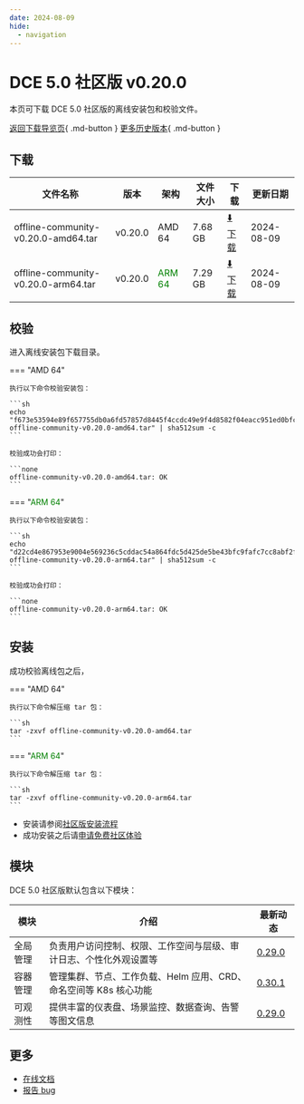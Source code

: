 ```yaml
---
date: 2024-08-09
hide:
  - navigation
---
```


# DCE 5.0 社区版 v0.20.0

本页可下载 DCE 5.0 社区版的离线安装包和校验文件。

[返回下载导览页](../index.md){ .md-button } [更多历史版本](./dce5-installer-history.md){ .md-button }

## 下载

| 文件名称 | 版本 | 架构 | 文件大小 | 下载 | 更新日期 |
| ------- | --- | ---- | ------ | --- | ------- |
| offline-community-v0.20.0-amd64.tar | v0.20.0 | AMD 64 | 7.68 GB | [:arrow_down: 下载](https://qiniu-download-public.daocloud.io/DaoCloud_Enterprise/dce5/offline-community-v0.20.0-amd64.tar) | 2024-08-09 |
| offline-community-v0.20.0-arm64.tar | v0.20.0 | <font color="green">ARM 64</font> | 7.29 GB | [:arrow_down: 下载](https://qiniu-download-public.daocloud.io/DaoCloud_Enterprise/dce5/offline-community-v0.20.0-arm64.tar) | 2024-08-09 |

## 校验

进入离线安装包下载目录。

=== "AMD 64"

    执行以下命令校验安装包：

    ```sh
    echo "f673e53594e89f657755db0a6fd57857d8445f4ccdc49e9f4d8582f04eacc951ed0bfc619601a0a04a43862e2058babaab82317dd7b32672ecf95a1ea9f49b14  offline-community-v0.20.0-amd64.tar" | sha512sum -c
    ```

    校验成功会打印：

    ```none
    offline-community-v0.20.0-amd64.tar: OK
    ```

=== "<font color="green">ARM 64</font>"

    执行以下命令校验安装包：

    ```sh
    echo "d22cd4e867953e9004e569236c5cddac54a864fdc5d425de5be43bfc9fafc7cc8abf2fb02392b59fd24a0d54e4e176268a77c70cb0071db570ef1277c36f8233  offline-community-v0.20.0-arm64.tar" | sha512sum -c
    ```

    校验成功会打印：

    ```none
    offline-community-v0.20.0-arm64.tar: OK
    ```

## 安装

成功校验离线包之后，

=== "AMD 64"

    执行以下命令解压缩 tar 包：

    ```sh
    tar -zxvf offline-community-v0.20.0-amd64.tar
    ```

=== "<font color="green">ARM 64</font>"

    执行以下命令解压缩 tar 包：

    ```sh
    tar -zxvf offline-community-v0.20.0-arm64.tar
    ```

- 安装请参阅[社区版安装流程](../../install/community/k8s/online.md#_2)
- 成功安装之后请[申请免费社区体验](../../dce/license0.md)

## 模块

DCE 5.0 社区版默认包含以下模块：

| 模块     | 介绍            | 最新动态         |
| -------- | -------------- | -------------- |
| 全局管理 | 负责用户访问控制、权限、工作空间与层级、审计日志、个性化外观设置等 | [0.29.0](../../ghippo/intro/release-notes.md#0290) |
| 容器管理 | 管理集群、节点、工作负载、Helm 应用、CRD、命名空间等 K8s 核心功能 | [0.30.1](../../kpanda/intro/release-notes.md#0301) |
| 可观测性 | 提供丰富的仪表盘、场景监控、数据查询、告警等图文信息 | [0.29.0](../../insight/intro/releasenote.md#0290) |

## 更多

- [在线文档](../../dce/index.md)
- [报告 bug](https://github.com/DaoCloud/DaoCloud-docs/issues)
